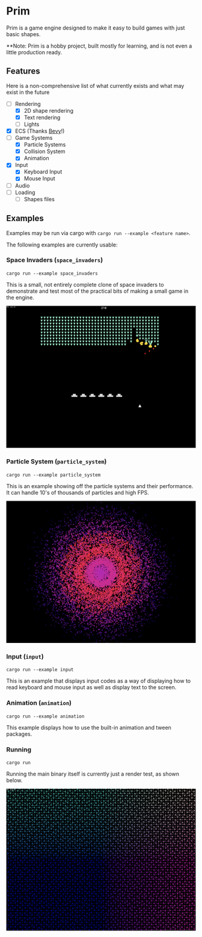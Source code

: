 Prim
=====

Prim is a game engine designed to make it easy to build games with just basic shapes.

**Note: Prim is a hobby project, built mostly for learning, and is not even a little production ready.

Features
---------
Here is a non-comprehensive list of what currently exists and what may exist in the future

- [ ] Rendering
    - [x] 2D shape rendering
    - [x] Text rendering
    - [ ] Lights
- [x] ECS (Thanks [Bevy](https://bevyengine.org/)!)
- [ ] Game Systems
    - [x] Particle Systems
    - [x] Collision System
    - [x] Animation
- [x] Input
    - [x] Keyboard Input
    - [x] Mouse Input
- [ ] Audio
- [ ] Loading
    - [ ] Shapes files

Examples
--------
Examples may be run via cargo with `cargo run --example <feature name>`.

The following examples are currently usable:

### Space Invaders (`space_invaders`)
```
cargo run --example space_invaders
```

This is a small, not entirely complete clone of space invaders to demonstrate and test most of the practical bits of making a small game in the engine. 

![Space Invaders](/screenshots/space_invaders_example.png?raw=true)

### Particle System (`particle_system`)
```
cargo run --example particle_system
```

This is an example showing off the particle systems and their performance. It can handle 10's of thousands of particles and high FPS.

![Particle System](/screenshots/particle_system_example.png?raw=true)

### Input (`input`)
```
cargo run --example input
```

This is an example that displays input codes as a way of displaying how to read keyboard and mouse input as well as display text to the screen.

### Animation (`animation`)
```
cargo run --example animation
```

This example displays how to use the built-in animation and tween packages.

### Running

```
cargo run
```

Running the main binary itself is currently just a render test, as shown below.

![Render Test](/screenshots/run.png?raw=true)
